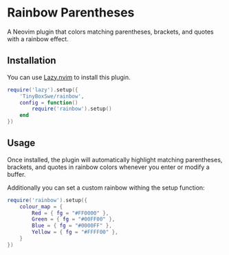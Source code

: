 # Rainbow Parentheses

A Neovim plugin that colors matching parentheses, brackets, and quotes with a rainbow effect.

## Installation

You can use [Lazy.nvim](https://github.com/folke/lazy.nvim) to install this plugin.

```lua
require('lazy').setup({
    'TinyBoxSwe/rainbow',
    config = function()
        require('rainbow').setup()
    end
})
```
## Usage
Once installed, the plugin will automatically highlight matching parentheses, brackets, and quotes in rainbow colors whenever you enter or modify a buffer.

Additionally you can set a custom rainbow withing the setup function:

```lua
require('rainbow').setup({
    colour_map = {
        Red = { fg = "#FF0000" },
        Green = { fg = "#00FF00" },
        Blue = { fg = "#0000FF" },
        Yellow = { fg = "#FFFF00" },
    }
})
```
